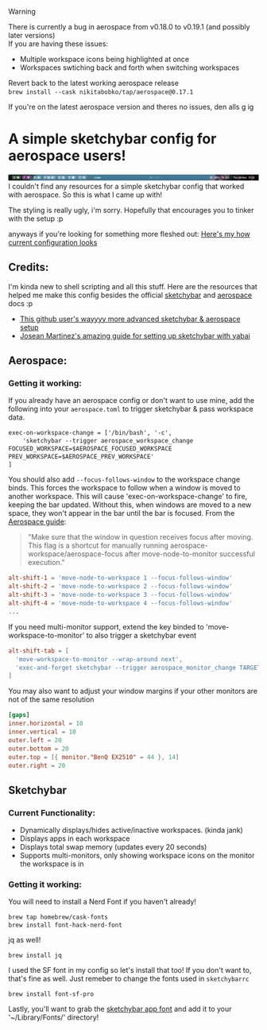 > [!WARNING]
> There is currently a bug in aerospace from v0.18.0 to v0.19.1 (and possibly later versions)   
> If you are having these issues:
> - Multiple workspace icons being highlighted at once
> - Workspaces swtiching back and forth when switching workspaces
>
> Revert back to the latest working aerospace release   
> `brew install --cask nikitabobko/tap/aerospace@0.17.1`
> 
> If you're on the latest aerospace version and theres no issues, den alls g ig

# A simple sketchybar config for aerospace users!
![alt text](bar_img.png)
I couldn't find any resources for a simple sketchybar config that worked with aerospace. So this is what I came up with!

The styling is really ugly, i'm sorry. Hopefully that encourages you to tinker with the setup :p

anyways if you're looking for something more fleshed out:
[Here's my how current configuration looks](https://github.com/Kainoa-h/MacSetup)

## Credits:
I'm kinda new to shell scripting and all this stuff.
Here are the resources that helped me make this config besides the official [sketchybar](https://felixkratz.github.io/SketchyBar/config/bar) and [aerospace](https://nikitabobko.github.io/AeroSpace/guide) docs :p

 - [This github user's wayyyy more advanced sketchybar & aerospace setup](https://github.com/forteleaf/sketkchybar-with-aerospace)
 - [Josean Martinez's amazing guide for setting up sketchybar with yabai](https://www.josean.com/posts/sketchybar-setup)

## Aerospace:
### Getting it working:

If you already have an aerospace config or don't want to use mine, add the following into your `aerospace.toml` to trigger sketchybar & pass workspace data.
``` Shell
exec-on-workspace-change = ['/bin/bash', '-c',
    'sketchybar --trigger aerospace_workspace_change FOCUSED_WORKSPACE=$AEROSPACE_FOCUSED_WORKSPACE PREV_WORKSPACE=$AEROSPACE_PREV_WORKSPACE'
]
```



You should also add `--focus-follows-window` to the workspace change binds.
This forces the workspace to follow when a window is moved to another workspace. This will cause 'exec-on-workspace-change' to fire, keeping the bar updated.
Without this, when windows are moved to a new space, they won't appear in the bar until the bar is focused.
From the [Aerospace guide](https://nikitabobko.github.io/AeroSpace/commands#move-node-to-workspace):

> "Make sure that the window in question receives focus after moving. This flag is a shortcut for manually running aerospace-workspace/aerospace-focus after move-node-to-monitor successful execution."

``` toml
alt-shift-1 = 'move-node-to-workspace 1 --focus-follows-window'
alt-shift-2 = 'move-node-to-workspace 2 --focus-follows-window'
alt-shift-3 = 'move-node-to-workspace 3 --focus-follows-window'
alt-shift-4 = 'move-node-to-workspace 4 --focus-follows-window'
...
```

If you need multi-monitor support, extend the key binded to 'move-workspace-to-monitor' to also trigger a sketchybar event

```toml
alt-shift-tab = [
  'move-workspace-to-monitor --wrap-around next',
  'exec-and-forget sketchybar --trigger aerospace_monitor_change TARGET_MONITOR=$(aerospace list-monitors --focused --format "%{monitor-appkit-nsscreen-screens-id}") FOCUSED_WORKSPACE=$(aerospace list-workspaces --focused)',
]
```

You may also want to adjust your window margins if your other monitors are not of the same resolution

```toml
[gaps]
inner.horizontal = 10
inner.vertical = 10
outer.left = 20
outer.bottom = 20
outer.top = [{ monitor."BenQ EX2510" = 44 }, 14]
outer.right = 20
```

## Sketchybar
### Current Functionality:
 - Dynamically displays/hides active/inactive workspaces. (kinda jank)
 - Displays apps in each workspace
 - Displays total swap memory (updates every 20 seconds)
 - Supports multi-monitors, only showing workspace icons on the monitor the workspace is in

### Getting it working:
You will need to install a Nerd Font if you haven't already!
``` Shell
brew tap homebrew/cask-fonts
brew install font-hack-nerd-font
```

jq as well!
``` Shell
brew install jq
```

I used the SF font in my config so let's install that too! If you don't want to, that's fine as well. Just remeber to change the fonts used in `sketchybarrc`
```
brew install font-sf-pro
```

Lastly, you'll want to grab the [sketchybar app font](https://github.com/kvndrsslr/sketchybar-app-font/releases) and add it to your '~/Library/Fonts/' directory!
